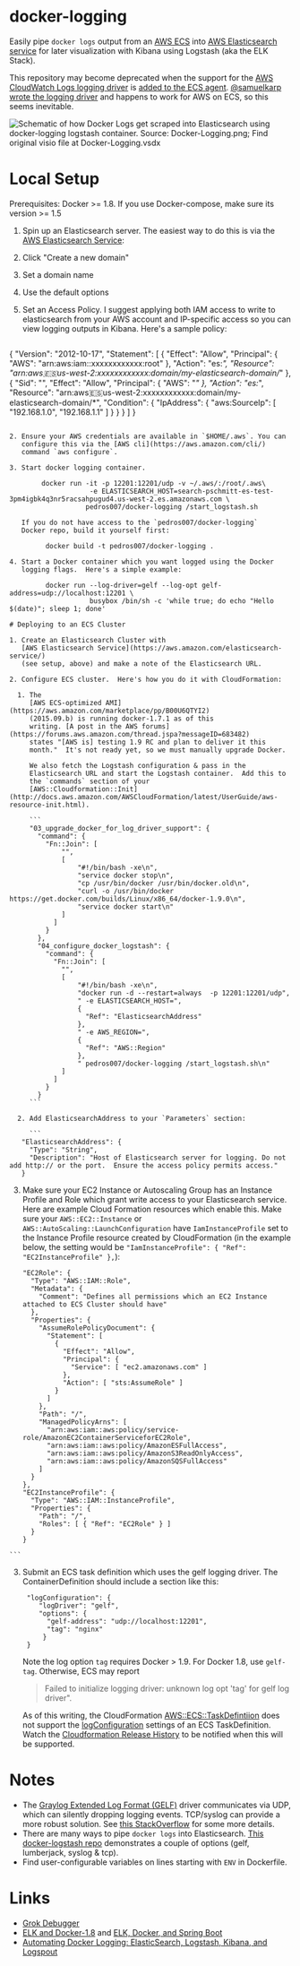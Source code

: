 # docker-logging

Easily pipe `docker logs` output from an
[AWS ECS](https://aws.amazon.com/ecs/) into
[AWS Elasticsearch service](https://aws.amazon.com/elasticsearch-service/)
for later visualization with Kibana using Logstash (aka the ELK
Stack).

This repository may become deprecated when the support for the
[AWS CloudWatch Logs logging driver](https://docs.docker.com/engine/reference/logging/awslogs/)
is
[added to the ECS agent](https://github.com/aws/amazon-ecs-agent/issues/9). [@samuelkarp wrote the logging driver](https://github.com/docker/docker/pull/15495)
and happens to work for AWS on ECS, so this seems inevitable.

![Schematic of how Docker Logs get scraped into Elasticsearch using docker-logging logstash container.  Source: Docker-Logging.png; Find original visio file at Docker-Logging.vsdx](Docker-Logging.png)

# Local Setup

Prerequisites: Docker >= 1.8.  If you use Docker-compose, make sure
its version >= 1.5

1. Spin up an Elasticsearch server. The easiest way to do this is via
   the
   [AWS Elasticsearch Service](https://aws.amazon.com/elasticsearch-service/):

  1. Click "Create a new domain"
  2. Set a domain name
  3. Use the default options
  4. Set an Access Policy.  I suggest applying both IAM access to
     write to elasticsearch from your AWS account and IP-specific
     access so you can view logging outputs in Kibana.  Here's a
     sample policy:

     ```
{
  "Version": "2012-10-17",
  "Statement": [
    {
      "Effect": "Allow",
      "Principal": {
        "AWS": "arn:aws:iam::xxxxxxxxxxxx:root"
      },
      "Action": "es:*",
      "Resource": "arn:aws:es:us-west-2:xxxxxxxxxxxx:domain/my-elasticsearch-domain/*"
    },
    {
      "Sid": "",
      "Effect": "Allow",
      "Principal": {
        "AWS": "*"
      },
      "Action": "es:*",
      "Resource": "arn:aws:es:us-west-2:xxxxxxxxxxxx:domain/my-elasticsearch-domain/*",
      "Condition": {
        "IpAddress": {
          "aws:SourceIp": [
            "192.168.1.0",
            "192.168.1.1"
          ]
        }
      }
    }
  ]
}
```

2. Ensure your AWS credentials are available in `$HOME/.aws`. You can
   configure this via the [AWS cli](https://aws.amazon.com/cli/)
   command `aws configure`.

3. Start docker logging container.

        docker run -it -p 12201:12201/udp -v ~/.aws/:/root/.aws\
                    -e ELASTICSEARCH_HOST=search-pschmitt-es-test-3pm4igbk4q3nr5racsahpugud4.us-west-2.es.amazonaws.com \
                   pedros007/docker-logging /start_logstash.sh

   If you do not have access to the `pedros007/docker-logging`
   Docker repo, build it yourself first:

         docker build -t pedros007/docker-logging .

4. Start a Docker container which you want logged using the Docker
   logging flags.  Here's a simple example:

         docker run --log-driver=gelf --log-opt gelf-address=udp://localhost:12201 \
                    busybox /bin/sh -c 'while true; do echo "Hello $(date)"; sleep 1; done'

# Deploying to an ECS Cluster

1. Create an Elasticsearch Cluster with
   [AWS Elasticsearch Service](https://aws.amazon.com/elasticsearch-service/)
   (see setup, above) and make a note of the Elasticsearch URL.

2. Configure ECS cluster.  Here's how you do it with CloudFormation:

  1. The
     [AWS ECS-optimized AMI](https://aws.amazon.com/marketplace/pp/B00U6QTYI2)
     (2015.09.b) is running docker-1.7.1 as of this
     writing. [A post in the AWS forums](https://forums.aws.amazon.com/thread.jspa?messageID=683482)
     states "[AWS is] testing 1.9 RC and plan to deliver it this
     month."  It's not ready yet, so we must manually upgrade Docker.

     We also fetch the Logstash configuration & pass in the
     Elasticsearch URL and start the Logstash container.  Add this to
     the `commands` section of your
     [AWS::Cloudformation::Init](http://docs.aws.amazon.com/AWSCloudFormation/latest/UserGuide/aws-resource-init.html).

     ```
     "03_upgrade_docker_for_log_driver_support": {
       "command": {
         "Fn::Join": [
             "",
             [
                 "#!/bin/bash -xe\n",
                 "service docker stop\n",
                 "cp /usr/bin/docker /usr/bin/docker.old\n",
                 "curl -o /usr/bin/docker https://get.docker.com/builds/Linux/x86_64/docker-1.9.0\n",
                 "service docker start\n"
             ]
           ]
         }
       },
       "04_configure_docker_logstash": {
         "command": {
           "Fn::Join": [
             "",
             [
                 "#!/bin/bash -xe\n",
                 "docker run -d --restart=always  -p 12201:12201/udp",
				 " -e ELASTICSEARCH_HOST=",
				 {
				   "Ref": "ElasticsearchAddress"
				 },
				 " -e AWS_REGION=",
				 {
				   "Ref": "AWS::Region"
				 },
				 " pedros007/docker-logging /start_logstash.sh\n"
             ]
           ]
         }
       }
     ```

  2. Add ElasticsearchAddress to your `Parameters` section:

     ```
   "ElasticsearchAddress": {
     "Type": "String",
     "Description": "Host of Elasticsearch server for logging. Do not add http:// or the port.  Ensure the access policy permits access."
   }
   ```

  3. Make sure your EC2 Instance or Autoscaling Group has an Instance
     Profile and Role which grant write access to your Elasticsearch
     service.  Here are example Cloud Formation resources which enable
     this.  Make sure your `AWS::EC2::Instance` or
     `AWS::AutoScaling::LaunchConfiguration` have `IamInstanceProfile`
     set to the Instance Profile resource created by CloudFormation
     (in the example below, the setting would be
     `"IamInstanceProfile": { "Ref": "EC2InstanceProfile" },`):

     ```
	 "EC2Role": {
       "Type": "AWS::IAM::Role",
       "Metadata": {
         "Comment": "Defines all permissions which an EC2 Instance attached to ECS Cluster should have"
       },
       "Properties": {
         "AssumeRolePolicyDocument": {
           "Statement": [
             {
               "Effect": "Allow",
               "Principal": {
                 "Service": [ "ec2.amazonaws.com" ]
               },
               "Action": [ "sts:AssumeRole" ]
             }
           ]
         },
         "Path": "/",
         "ManagedPolicyArns": [
           "arn:aws:iam::aws:policy/service-role/AmazonEC2ContainerServiceforEC2Role",
           "arn:aws:iam::aws:policy/AmazonESFullAccess",
           "arn:aws:iam::aws:policy/AmazonS3ReadOnlyAccess",
           "arn:aws:iam::aws:policy/AmazonSQSFullAccess"
         ]
       }
     },
     "EC2InstanceProfile": {
       "Type": "AWS::IAM::InstanceProfile",
       "Properties": {
         "Path": "/",
         "Roles": [ { "Ref": "EC2Role" } ]
       }
     }
    ```

3. Submit an ECS task definition which uses the gelf logging
   driver. The ContainerDefinition should include a section like this:

        "logConfiguration": {
           "logDriver": "gelf",
           "options": {
             "gelf-address": "udp://localhost:12201",
             "tag": "nginx"
            }
        }

   Note the log option `tag` requires Docker > 1.9.  For Docker 1.8,
   use `gelf-tag`.  Otherwise, ECS may report

   > Failed to initialize logging driver: unknown log opt 'tag' for gelf log driver".

   As of this writing, the CloudFormation
   [AWS::ECS::TaskDefintiion](http://docs.aws.amazon.com/AWSCloudFormation/latest/UserGuide/aws-properties-ecs-taskdefinition-containerdefinitions.html)
   does not support the
   [logConfiguration](http://docs.aws.amazon.com/AmazonECS/latest/APIReference/API_LogConfiguration.html)
   settings of an ECS TaskDefinition.  Watch the
   [Cloudformation Release History](http://docs.aws.amazon.com/AWSCloudFormation/latest/UserGuide/ReleaseHistory.html)
   to be notified when this will be supported.


# Notes

* The
  [Graylog Extended Log Format (GELF)](https://www.graylog.org/resources/gelf/)
  driver communicates via UDP, which can silently dropping logging
  events.  TCP/syslog can provide a more robust solution.  See
  [this StackOverflow](http://stackoverflow.com/a/33816663/40785) for
  some more details.
* There are many ways to pipe `docker logs` into Elasticsearch.
  [This docker-logstash repo](https://github.com/edefaria/docker-logstash)
  demonstrates a couple of options (gelf, lumberjack, syslog & tcp).
* Find user-configurable variables on lines starting with `ENV` in
  Dockerfile.

# Links

* [Grok Debugger](http://grokdebug.herokuapp.com/)
* [ELK and Docker-1.8](http://www.labouisse.com/how-to/2015/09/14/elk-and-docker-1-8/) and [ELK, Docker, and Spring Boot](http://www.labouisse.com/how-to/2015/09/23/elk-docker-and-spring-boot/)
* [Automating Docker Logging: ElasticSearch, Logstash, Kibana, and Logspout](http://nathanleclaire.com/blog/2015/04/27/automating-docker-logging-elasticsearch-logstash-kibana-and-logspout/)
